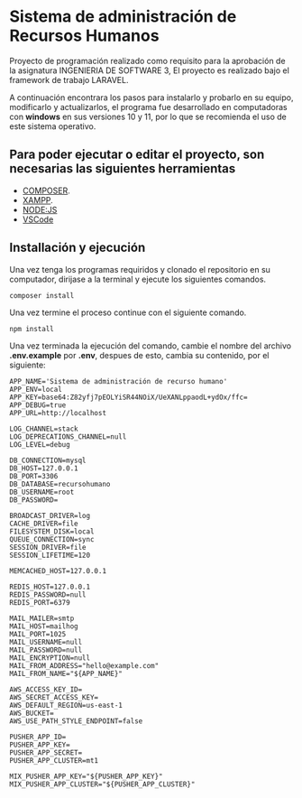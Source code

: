 # Sistema de administración de Recursos Humanos
Proyecto de programación realizado como requisito para la aprobación de la asignatura INGENIERIA DE SOFTWARE 3, El proyecto es realizado bajo el framework de trabajo LARAVEL.

A continuación encontrara los pasos para instalarlo y probarlo en su equipo, modificarlo y actualizarlos, el programa fue desarrollado en computadoras con **windows** en sus versiones 10 y 11, por lo que se recomienda el uso de este sistema operativo.

## Para poder ejecutar o editar el proyecto, son necesarias las siguientes herramientas

- [COMPOSER](https://getcomposer.org/download/).
- [XAMPP](https://www.apachefriends.org/es/index.html).
- [NODE:JS](https://nodejs.org/es/)
- [VSCode](https://code.visualstudio.com/)

## Installación y ejecución
Una vez tenga los programas requiridos y clonado el repositorio en su computador, dirijase a la terminal y ejecute los siguientes comandos.

`composer install`

Una vez termine el proceso continue con el siguiente comando.

`npm install`

Una vez terminada la ejecución del comando, cambie el nombre del archivo **.env.example** por **.env**, despues de esto, cambia su contenido, por el siguiente:

```
APP_NAME='Sistema de administración de recurso humano'
APP_ENV=local
APP_KEY=base64:Z82yfj7pEOLYiSR44NOiX/UeXANLppaodL+ydOx/ffc=
APP_DEBUG=true
APP_URL=http://localhost

LOG_CHANNEL=stack
LOG_DEPRECATIONS_CHANNEL=null
LOG_LEVEL=debug

DB_CONNECTION=mysql
DB_HOST=127.0.0.1
DB_PORT=3306
DB_DATABASE=recursohumano
DB_USERNAME=root
DB_PASSWORD=

BROADCAST_DRIVER=log
CACHE_DRIVER=file
FILESYSTEM_DISK=local
QUEUE_CONNECTION=sync
SESSION_DRIVER=file
SESSION_LIFETIME=120

MEMCACHED_HOST=127.0.0.1

REDIS_HOST=127.0.0.1
REDIS_PASSWORD=null
REDIS_PORT=6379

MAIL_MAILER=smtp
MAIL_HOST=mailhog
MAIL_PORT=1025
MAIL_USERNAME=null
MAIL_PASSWORD=null
MAIL_ENCRYPTION=null
MAIL_FROM_ADDRESS="hello@example.com"
MAIL_FROM_NAME="${APP_NAME}"

AWS_ACCESS_KEY_ID=
AWS_SECRET_ACCESS_KEY=
AWS_DEFAULT_REGION=us-east-1
AWS_BUCKET=
AWS_USE_PATH_STYLE_ENDPOINT=false

PUSHER_APP_ID=
PUSHER_APP_KEY=
PUSHER_APP_SECRET=
PUSHER_APP_CLUSTER=mt1

MIX_PUSHER_APP_KEY="${PUSHER_APP_KEY}"
MIX_PUSHER_APP_CLUSTER="${PUSHER_APP_CLUSTER}"
```